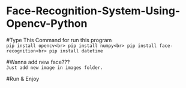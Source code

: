 # Face-Recognition-System-Using-Opencv-Python

#Type This Command for run this program<br>
`pip install opencv<br>
pip install numpy<br>
pip install face-recognition<br>
pip install datetime`<br>

#Wanna add new face???<br>
`Just add new image in images folder. `<br>

#Run & Enjoy
